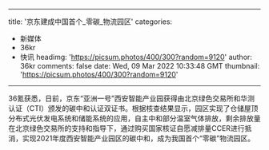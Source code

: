 
---
title: '京东建成中国首个_零碳_物流园区'
categories: 
 - 新媒体
 - 36kr
 - 快讯
headimg: 'https://picsum.photos/400/300?random=9120'
author: 36kr
comments: false
date: Wed, 09 Mar 2022 10:33:48 GMT
thumbnail: 'https://picsum.photos/400/300?random=9120'
---

<div>   
36氪获悉，日前，京东“亚洲一号”西安智能产业园获得由北京绿色交易所和华测认证（CTI）颁发的碳中和认证双证书。根据核查结果显示，园区实现了仓储屋顶分布式光伏发电系统和储能系统的应用，自主中和部分温室气体排放，剩余排放量在北京绿色交易所的支持和指导下，通过购买国家核证自愿减排量CCER进行抵消，实现2021年度西安智能产业园区的碳中和，成为我国首个“零碳”物流园区。  
</div>
            